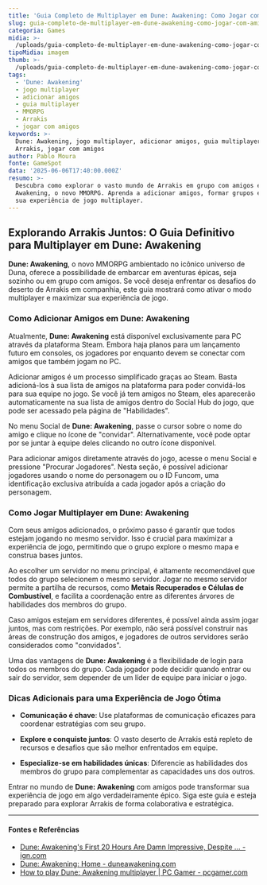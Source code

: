 ```yaml
---
title: 'Guia Completo de Multiplayer em Dune: Awakening: Como Jogar com Amigos'
slug: guia-completo-de-multiplayer-em-dune-awakening-como-jogar-com-amigos
categoria: Games
midia: >-
  /uploads/guia-completo-de-multiplayer-em-dune-awakening-como-jogar-com-amigos-thumb.jpg
tipoMidia: imagem
thumb: >-
  /uploads/guia-completo-de-multiplayer-em-dune-awakening-como-jogar-com-amigos-thumb.jpg
tags:
  - 'Dune: Awakening'
  - jogo multiplayer
  - adicionar amigos
  - guia multiplayer
  - MMORPG
  - Arrakis
  - jogar com amigos
keywords: >-
  Dune: Awakening, jogo multiplayer, adicionar amigos, guia multiplayer, MMORPG,
  Arrakis, jogar com amigos
author: Pablo Moura
fonte: GameSpot
data: '2025-06-06T17:40:00.000Z'
resumo: >-
  Descubra como explorar o vasto mundo de Arrakis em grupo com amigos em Dune:
  Awakening, o novo MMORPG. Aprenda a adicionar amigos, formar grupos e otimizar
  sua experiência de jogo multiplayer.
---
```


## Explorando Arrakis Juntos: O Guia Definitivo para Multiplayer em Dune: Awakening

**Dune: Awakening**, o novo MMORPG ambientado no icônico universo de Duna, oferece a possibilidade de embarcar em aventuras épicas, seja sozinho ou em grupo com amigos. Se você deseja enfrentar os desafios do deserto de Arrakis em companhia, este guia mostrará como ativar o modo multiplayer e maximizar sua experiência de jogo.

### Como Adicionar Amigos em Dune: Awakening

Atualmente, **Dune: Awakening** está disponível exclusivamente para PC através da plataforma Steam. Embora haja planos para um lançamento futuro em consoles, os jogadores por enquanto devem se conectar com amigos que também jogam no PC.

Adicionar amigos é um processo simplificado graças ao Steam. Basta adicioná-los à sua lista de amigos na plataforma para poder convidá-los para sua equipe no jogo. Se você já tem amigos no Steam, eles aparecerão automaticamente na sua lista de amigos dentro do Social Hub do jogo, que pode ser acessado pela página de "Habilidades".

No menu Social de **Dune: Awakening**, passe o cursor sobre o nome do amigo e clique no ícone de "convidar". Alternativamente, você pode optar por se juntar à equipe deles clicando no outro ícone disponível.

Para adicionar amigos diretamente através do jogo, acesse o menu Social e pressione "Procurar Jogadores". Nesta seção, é possível adicionar jogadores usando o nome do personagem ou o ID Funcom, uma identificação exclusiva atribuída a cada jogador após a criação do personagem.

### Como Jogar Multiplayer em Dune: Awakening

Com seus amigos adicionados, o próximo passo é garantir que todos estejam jogando no mesmo servidor. Isso é crucial para maximizar a experiência de jogo, permitindo que o grupo explore o mesmo mapa e construa bases juntos.

Ao escolher um servidor no menu principal, é altamente recomendável que todos do grupo selecionem o mesmo servidor. Jogar no mesmo servidor permite a partilha de recursos, como **Metais Recuperados e Células de Combustível**, e facilita a coordenação entre as diferentes árvores de habilidades dos membros do grupo.

Caso amigos estejam em servidores diferentes, é possível ainda assim jogar juntos, mas com restrições. Por exemplo, não será possível construir nas áreas de construção dos amigos, e jogadores de outros servidores serão considerados como "convidados".

Uma das vantagens de **Dune: Awakening** é a flexibilidade de login para todos os membros do grupo. Cada jogador pode decidir quando entrar ou sair do servidor, sem depender de um líder de equipe para iniciar o jogo.

### Dicas Adicionais para uma Experiência de Jogo Ótima

- **Comunicação é chave**: Use plataformas de comunicação eficazes para coordenar estratégias com seu grupo.

- **Explore e conquiste juntos**: O vasto deserto de Arrakis está repleto de recursos e desafios que são melhor enfrentados em equipe.

- **Especialize-se em habilidades únicas**: Diferencie as habilidades dos membros do grupo para complementar as capacidades uns dos outros.

Entrar no mundo de **Dune: Awakening** com amigos pode transformar sua experiência de jogo em algo verdadeiramente épico. Siga este guia e esteja preparado para explorar Arrakis de forma colaborativa e estratégica.



---

#### Fontes e Referências

- [Dune: Awakening's First 20 Hours Are Damn Impressive, Despite ... - ign.com](https://www.ign.com/articles/dune-awakenings-first-20-hours-are-damn-impressive-despite-loads-of-bugs-closed-beta-impressions)
- [Dune: Awakening: Home - duneawakening.com](https://www.duneawakening.com/)
- [How to play Dune: Awakening multiplayer | PC Gamer - pcgamer.com](https://www.pcgamer.com/games/mmo/dune-awakening-multiplayer-crossplay/)
